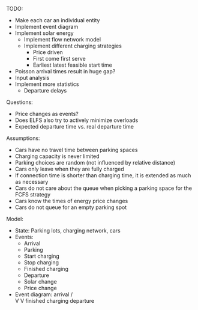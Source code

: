 TODO:
  - Make each car an individual entity
  - Implement event diagram
  - Implement solar energy
    - Implement flow network model
    - Implement different charging strategies
      - Price driven
      - First come first serve
      - Earliest latest feasible start time
  - Poisson arrival times result in huge gap?
  - Input analysis
  - Implement more statistics
    - Departure delays

Questions:
  - Price changes as events?
  - Does ELFS also try to actively minimize overloads
  - Expected departure time vs. real departure time

Assumptions:
  - Cars have no travel time between parking spaces
  - Charging capacity is never limited
  - Parking choices are random (not influenced by relative distance)
  - Cars only leave when they are fully charged
  - If connection time is shorter than charging time, it is extended as much as necessary
  - Cars do not care about the queue when picking a parking space for the FCFS strategy
  - Cars know the times of energy price changes
  - Cars do not queue for an empty parking spot

Model:
  - State: Parking lots, charging network, cars
  - Events:
    - Arrival
    - Parking
    - Start charging
    - Stop charging
    - Finished charging
    - Departure
    - Solar change
    - Price change
  - Event diagram:         arrival
                          /       \
                         V         V
          finished charging       departure
